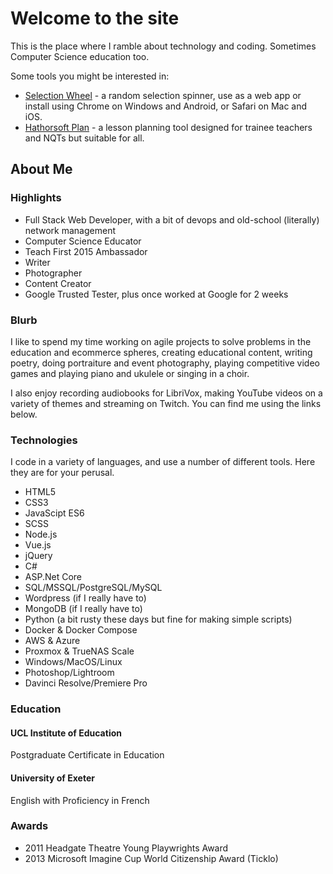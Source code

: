 <!-- ---
hide:
  - navigation
  - toc
  - tags
--- -->

# Welcome to the site

This is the place where I ramble about technology and coding. Sometimes Computer Science education too.

Some tools you might be interested in:

- [Selection Wheel](https://wheel.jcreek.co.uk/) - a random selection spinner, use as a web app or install using Chrome on Windows and Android, or Safari on Mac and iOS.
- [Hathorsoft Plan](https://plan.hathorsoft.com/) - a lesson planning tool designed for trainee teachers and NQTs but suitable for all.

## About Me

### Highlights

- Full Stack Web Developer, with a bit of devops and old-school (literally) network management
- Computer Science Educator
- Teach First 2015 Ambassador
- Writer
- Photographer
- Content Creator
- Google Trusted Tester, plus once worked at Google for 2 weeks

### Blurb

I like to spend my time working on agile projects to solve problems in the education and ecommerce spheres, creating educational content, writing poetry, doing portraiture and event photography, playing competitive video games and playing piano and ukulele or singing in a choir.

I also enjoy recording audiobooks for LibriVox, making YouTube videos on a variety of themes and streaming on Twitch. You can find me using the links below.

### Technologies

I code in a variety of languages, and use a number of different tools. Here they are for your perusal.

- HTML5
- CSS3
- JavaScipt ES6
- SCSS
- Node.js
- Vue.js
- jQuery
- C#
- ASP.Net Core
- SQL/MSSQL/PostgreSQL/MySQL
- Wordpress (if I really have to)
- MongoDB (if I really have to)
- Python (a bit rusty these days but fine for making simple scripts)
- Docker & Docker Compose
- AWS & Azure
- Proxmox & TrueNAS Scale
- Windows/MacOS/Linux
- Photoshop/Lightroom
- Davinci Resolve/Premiere Pro

### Education

#### UCL Institute of Education

Postgraduate Certificate in Education

#### University of Exeter

English with Proficiency in French

### Awards

- 2011 Headgate Theatre Young Playwrights Award
- 2013 Microsoft Imagine Cup World Citizenship Award (Ticklo)
